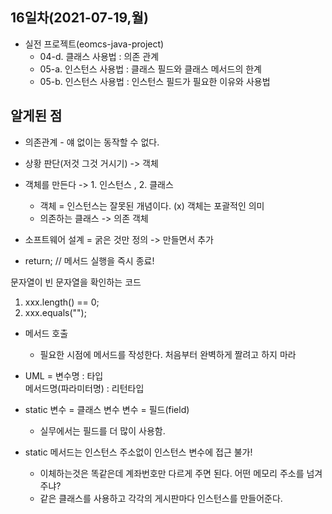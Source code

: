 ## 16일차(2021-07-19,월)
- 실전 프로젝트(eomcs-java-project)
	- 04-d. 클래스 사용법 : 의존 관계
	- 05-a. 인스턴스 사용법 : 클래스 필드와 클래스 메서드의 한계
	- 05-b. 인스턴스 사용법 : 인스턴스 필드가 필요한 이유와 사용법

## 알게된 점
- 의존관계 - 얘 없이는 동작할 수 없다.
- 상황 판단(저것 그것 거시기) -> 객체

- 객체를 만든다 -> 1. 인스턴스 , 2. 클래스
	- 객체 = 인스턴스는 잘못된 개념이다. (x)
객체는 포괄적인 의미
	- 의존하는 클래스 -> 의존 객체

- 소프트웨어 설계 = 굵은 것만 정의 -> 만들면서 추가

- return; // 메서드 실행을 즉시 종료!

문자열이 빈 문자열을 확인하는 코드
1. xxx.length() == 0;
2. xxx.equals("");

- 메서드 호출
	- 필요한 시점에 메서드를 작성한다. 처음부터 완벽하게 짤려고 하지 마라


- UML = 변수명 : 타입<br>
           메서드명(파라미터명) : 리턴타입

- static 변수 =  클래스 변수   변수 = 필드(field) 
	- 실무에서는 필드를 더 많이 사용함.

- static 메서드는 인스턴스 주소없이 인스턴스 변수에 접근 불가!
	- 이체하는것은 똑같은데 계좌번호만 다르게 주면 된다.
어떤 메모리 주소를 넘겨주냐?
	- 같은 클래스를 사용하고 각각의 게시판마다 인스턴스를 만들어준다.
